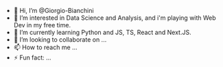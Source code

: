 - 👋 Hi, I’m @Giorgio-Bianchini
- 👀 I’m interested in Data Science and Analysis, and i'm playing with Web Dev in my free time.
- 🌱 I’m currently learning Python and JS, TS, React and Next.JS.
- 💞️ I’m looking to collaborate on ...
- 📫 How to reach me ...
- ⚡ Fun fact: ...

<!---
Giorgio-Bianchini/Giorgio-Bianchini is a ✨ special ✨ repository because its `README.md` (this file) appears on your GitHub profile.
You can click the Preview link to take a look at your changes.
--->
